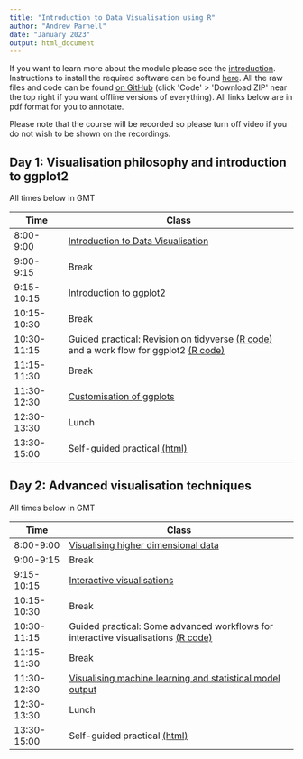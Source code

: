 ```yaml
---
title: "Introduction to Data Visualisation using R"
author: "Andrew Parnell"
date: "January 2023"
output: html_document
---
```


If you want to learn more about the module please see the [introduction](https://andrewcparnell.github.io/dataviz_course/intro.html). Instructions to install the required software can be found [here](https://andrewcparnell.github.io/dataviz_course/prerequisites.html). All the raw files and code can be found [on GitHub](https://www.github.com/andrewcparnell/dataviz_course) (click 'Code' > 'Download ZIP' near the top right if you want offline versions of everything). All links below are in pdf format for you to annotate.

Please note that the course will be recorded so please turn off video if you do not wish to be shown on the recordings. 

## Day 1: Visualisation philosophy and introduction to ggplot2

All times below in GMT

Time  | Class
------------- | ----------------------------------------------------
8:00-9:00 | [Introduction to Data Visualisation](https://andrewcparnell.github.io/dataviz_course/slides/class_1_intro.pdf)
9:00-9:15 | Break
9:15-10:15 | [Introduction to ggplot2](https://andrewcparnell.github.io/dataviz_course/slides/class_2_ggplot2.pdf)
10:15-10:30 | Break 
10:30-11:15 | Guided practical: Revision on tidyverse [(R code)](https://andrewcparnell.github.io/dataviz_course/practicals/tidyverse_revision.R) and a work flow for ggplot2 [(R code)](https://andrewcparnell.github.io/dataviz_course/practicals/ggplot2_basics.R)
11:15-11:30 | Break 
11:30-12:30 | [Customisation of ggplots](https://andrewcparnell.github.io/dataviz_course/slides/class_3_more_ggplot2.pdf)
12:30-13:30 | Lunch
13:30-15:00 | Self-guided practical [(html)](https://andrewcparnell.github.io/dataviz_course/practicals/practical_1_using_ggplot2.html) 

## Day 2: Advanced visualisation techniques

All times below in GMT

Time  | Class
------------- | ----------------------------------------------------
8:00-9:00 | [Visualising higher dimensional data](https://andrewcparnell.github.io/dataviz_course/slides/class_4_highdim.pdf)
9:00-9:15 | Break
9:15-10:15 | [Interactive visualisations](https://andrewcparnell.github.io/dataviz_course/slides/class_5_interactive.html)
10:15-10:30 | Break 
10:30-11:15 | Guided practical: Some advanced workflows for interactive visualisations [(R code)](https://andrewcparnell.github.io/dataviz_course/practicals/tutor_2_advanced_workflows.R)
11:15-11:30 | Break 
11:30-12:30 | [Visualising machine learning and statistical model output](https://andrewcparnell.github.io/dataviz_course/slides/class_6_ML_viz.pdf)
12:30-13:30 | Lunch
13:30-15:00 | Self-guided practical [(html)](https://andrewcparnell.github.io/dataviz_course/practicals/practical_2_test_your_skills.html) 



